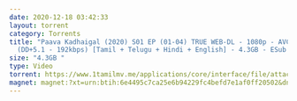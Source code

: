 ```yaml
---
date: 2020-12-18 03:42:33
layout: torrent
category: Torrents
title: "Paava Kadhaigal (2020) S01 EP (01-04) TRUE WEB-DL - 1080p - AVC -
  (DD+5.1 - 192kbps) [Tamil + Telugu + Hindi + English] - 4.3GB - ESub :"
size: "4.3GB "
type: Video
torrent: https://www.1tamilmv.me/applications/core/interface/file/attachment.php?id=70299
magnet: magnet:?xt=urn:btih:6e4495c7ca25e6b94229fc4befd7e1af0ff20502&dn=www.1TamilMV.me%20-%20Paava%20Kadhaigal%20(2020)%20S01%20EP%20(01-04)%20TRUE%20WEB-DL%20-%201080p%20-%20AVC%20-%20(DD%2b5.1%20-%20192kbps)%20%5bTam%20%2b%20Tel%20%2b%20Hin%20%2b%20Eng%5d%20-%204.3GB%20-%20ESub&tr=udp%3a%2f%2fp4p.arenabg.com%3a1337%2fannounce&tr=http%3a%2f%2fpow7.com%3a80%2fannounce&tr=udp%3a%2f%2ftracker.tiny-vps.com%3a6969%2fannounce&tr=http%3a%2f%2ftracker2.itzmx.com%3a6961%2fannounce&tr=udp%3a%2f%2f151.80.120.114%3a2710%2fannounce&tr=udp%3a%2f%2f9.rarbg.com%3a2790%2fannounce&tr=udp%3a%2f%2f9.rarbg.to%3a2740%2fannounce&tr=udp%3a%2f%2fopen.stealth.si%3a80%2fannounce&tr=udp%3a%2f%2ftracker.leechers-paradise.org%3a6969%2fannounce&tr=udp%3a%2f%2ftracker.opentrackr.org%3a1337%2fannounce&tr=http%3a%2f%2ft.nyaatracker.com%3a80%2fannounce
---
```

